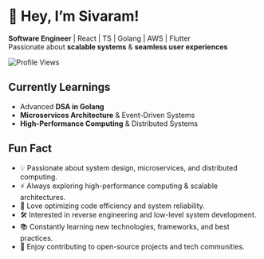 # 👋 Hey, I’m Sivaram!

**Software Engineer** | React | TS | Golang | AWS | Flutter  
Passionate about **scalable systems** & **seamless user experiences**  

![Profile Views](https://komarev.com/ghpvc/?username=your-github-username&color=blue)

## Currently Learnings

* Advanced **DSA in Golang**
* **Microservices Architecture** & Event-Driven Systems
* **High-Performance Computing** & Distributed Systems

## Fun Fact

* 💡 Passionate about system design, microservices, and distributed computing.
* ⚡ Always exploring high-performance computing & scalable architectures.
* 🚀 Love optimizing code efficiency and system reliability.
* 🛠 Interested in reverse engineering and low-level system development.
* 📚 Constantly learning new technologies, frameworks, and best practices.
* 🎯 Enjoy contributing to open-source projects and tech communities.
